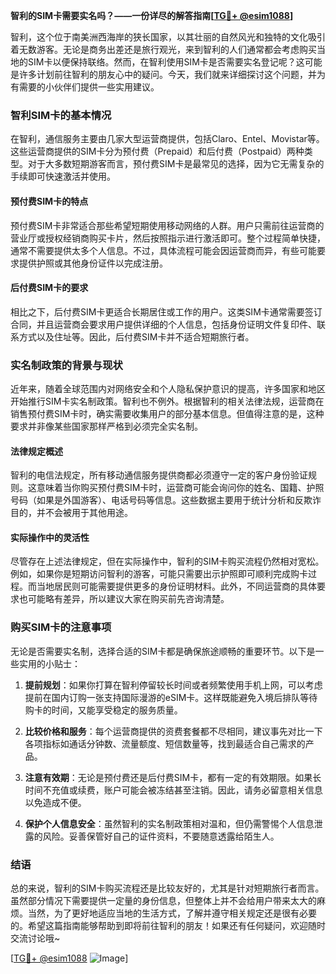 **智利的SIM卡需要实名吗？——一份详尽的解答指南[[TG💪+ @esim1088](https://t.me/s/esim1088)]**

智利，这个位于南美洲西海岸的狭长国家，以其壮丽的自然风光和独特的文化吸引着无数游客。无论是商务出差还是旅行观光，来到智利的人们通常都会考虑购买当地的SIM卡以便保持联络。然而，在智利使用SIM卡是否需要实名登记呢？这可能是许多计划前往智利的朋友心中的疑问。今天，我们就来详细探讨这个问题，并为有需要的小伙伴们提供一些实用建议。

### 智利SIM卡的基本情况

在智利，通信服务主要由几家大型运营商提供，包括Claro、Entel、Movistar等。这些运营商提供的SIM卡分为预付费（Prepaid）和后付费（Postpaid）两种类型。对于大多数短期游客而言，预付费SIM卡是最常见的选择，因为它无需复杂的手续即可快速激活并使用。

#### 预付费SIM卡的特点

预付费SIM卡非常适合那些希望短期使用移动网络的人群。用户只需前往运营商的营业厅或授权经销商购买卡片，然后按照指示进行激活即可。整个过程简单快捷，通常不需要提供太多个人信息。不过，具体流程可能会因运营商而异，有些可能要求提供护照或其他身份证件以完成注册。

#### 后付费SIM卡的要求

相比之下，后付费SIM卡更适合长期居住或工作的用户。这类SIM卡通常需要签订合同，并且运营商会要求用户提供详细的个人信息，包括身份证明文件复印件、联系方式以及住址等。因此，后付费SIM卡并不适合短期旅行者。

### 实名制政策的背景与现状

近年来，随着全球范围内对网络安全和个人隐私保护意识的提高，许多国家和地区开始推行SIM卡实名制政策。智利也不例外。根据智利的相关法律法规，运营商在销售预付费SIM卡时，确实需要收集用户的部分基本信息。但值得注意的是，这种要求并非像某些国家那样严格到必须完全实名制。

#### 法律规定概述

智利的电信法规定，所有移动通信服务提供商都必须遵守一定的客户身份验证规则。这意味着当你购买预付费SIM卡时，运营商可能会询问你的姓名、国籍、护照号码（如果是外国游客）、电话号码等信息。这些数据主要用于统计分析和反欺诈目的，并不会被用于其他用途。

#### 实际操作中的灵活性

尽管存在上述法律规定，但在实际操作中，智利的SIM卡购买流程仍然相对宽松。例如，如果你是短期访问智利的游客，可能只需要出示护照即可顺利完成购卡过程。而当地居民则可能需要提供更多的身份证明材料。此外，不同运营商的具体要求也可能略有差异，所以建议大家在购买前先咨询清楚。

### 购买SIM卡的注意事项

无论是否需要实名制，选择合适的SIM卡都是确保旅途顺畅的重要环节。以下是一些实用的小贴士：

1. **提前规划**：如果你打算在智利停留较长时间或者频繁使用手机上网，可以考虑提前在国内订购一张支持国际漫游的eSIM卡。这样既能避免入境后排队等待购卡的时间，又能享受稳定的服务质量。
   
2. **比较价格和服务**：每个运营商提供的资费套餐都不尽相同，建议事先对比一下各项指标如通话分钟数、流量额度、短信数量等，找到最适合自己需求的产品。

3. **注意有效期**：无论是预付费还是后付费SIM卡，都有一定的有效期限。如果长时间不充值或续费，账户可能会被冻结甚至注销。因此，请务必留意相关信息以免造成不便。

4. **保护个人信息安全**：虽然智利的实名制政策相对温和，但仍需警惕个人信息泄露的风险。妥善保管好自己的证件资料，不要随意透露给陌生人。

### 结语

总的来说，智利的SIM卡购买流程还是比较友好的，尤其是针对短期旅行者而言。虽然部分情况下需要提供一定量的身份信息，但整体上并不会给用户带来太大的麻烦。当然，为了更好地适应当地的生活方式，了解并遵守相关规定还是很有必要的。希望这篇指南能够帮助到即将前往智利的朋友！如果还有任何疑问，欢迎随时交流讨论哦~

[[TG💪+ @esim1088](https://t.me/s/esim1088) ![Image](https://i.postimg.cc/4NQfJmqS/Snipaste-2025-05-13-00-14-12.png)]